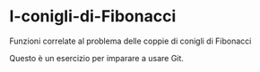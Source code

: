 # I-conigli-di-Fibonacci
Funzioni correlate al problema delle coppie di conigli di Fibonacci

Questo è un esercizio per imparare a usare Git.
